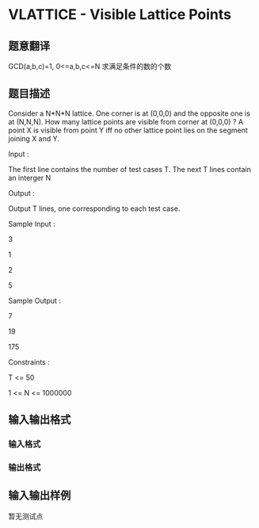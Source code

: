 # VLATTICE - Visible Lattice Points

## 题意翻译

GCD(a,b,c)=1, 0<=a,b,c<=N 求满足条件的数的个数

## 题目描述

Consider a N\*N\*N lattice. One corner is at (0,0,0) and the opposite one is at (N,N,N). How many lattice points are visible from corner at (0,0,0) ? A point X is visible from point Y iff no other lattice point lies on the segment joining X and Y.

Input :

The first line contains the number of test cases T. The next T lines contain an interger N

Output :

Output T lines, one corresponding to each test case.

Sample Input :

3

1

2

5

Sample Output :

7

19

175

Constraints :

T <= 50

1 <= N <= 1000000

## 输入输出格式

### 输入格式

### 输出格式

## 输入输出样例

暂无测试点

